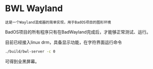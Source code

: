 # BWL Wayland

`这是一个Wayland混成器的简单实现，用于BadOS项目的图形环境`

BadOS项目的所有程序只有在BadWayland完成后，才能够正常测试、运行。

目前已经接入linux drm，具备显示功能，在字符界面运行命令

```bash
./build/bwl-server -c 0
```

可得到全黑屏幕。
